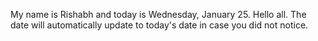 My name is Rishabh and today is Wednesday, January 25. Hello all. The date will automatically update to today's date in case you did not notice.
